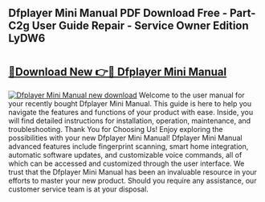 ## Dfplayer Mini Manual PDF Download Free - Part-C2g User Guide Repair - Service Owner Edition LyDW6

# <h2><a href="http://cf10162.oget.top/?id=Dfplayer+Mini+Manual">🔗Download New 👉🔴 Dfplayer Mini Manual</a></h2>

[![Dfplayer Mini Manual new download](https://i.imgur.com/5g1atiW.png)](http://cf10162.oget.top/?id=Dfplayer+Mini+Manual)
Welcome to the user manual for your recently bought Dfplayer Mini Manual. This guide is here to help you navigate the features and functions of your product with ease. Inside, you will find detailed instructions for installation, operation, maintenance, and troubleshooting. Thank You for Choosing Us! Enjoy exploring the possibilities with your new Dfplayer Mini Manual! Dfplayer Mini Manual advanced features include fingerprint scanning, smart home integration, automatic software updates, and customizable voice commands, all of which can be accessed and customized through the user interface. We trust that the Dfplayer Mini Manual has been an invaluable resource in your efforts to master your new product. Should you require any assistance, our customer service team is at your disposal.
